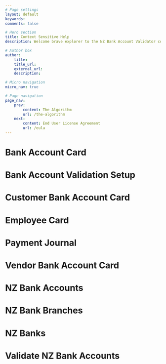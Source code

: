 ```yaml
---
# Page settings
layout: default
keywords:
comments: false

# Hero section
title: Context Sensitive Help
description: Welcome brave explorer to the NZ Bank Account Validator context sensitive help page. You most likely navigated to this page by clicking the help icon in Business Central (the one that looks like a question mark) and then clicking a link under the About apps on this page section. If the page you were looking at has a special topic dedicated to that page, you will have been taken straight to that topic heading when you clicked the link. If there is no dedicated help topic for the page you were on, you will have been shown the top of this page and will be reading this text, probably wondering why you are here, and what it was you were trying to do before you arrived.

# Author box
author:
    title:
    title_url: 
    external_url: 
    description: 

# Micro navigation
micro_nav: true

# Page navigation
page_nav:
    prev:
        content: The Algorithm
        url: /the-algorithm
    next:
        content: End User License Agreement
        url: /eula
---
```


# Bank Account Card

# Bank Account Validation Setup

# Customer Bank Account Card

# Employee Card

# Payment Journal

# Vendor Bank Account Card

# NZ Bank Accounts

# NZ Bank Branches

# NZ Banks

# Validate NZ Bank Accounts

